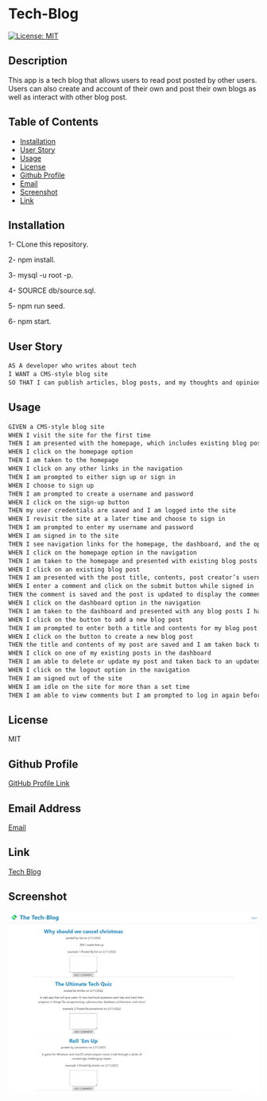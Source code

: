 # Tech-Blog

 [![License: MIT](https://img.shields.io/badge/License-MIT-yellow.svg)](https://opensource.org/licenses/MIT)

## Description

This app is a tech blog that allows users to read post posted by other users. Users can also create and account of their own and post their own blogs as well as interact with other blog post.

## Table of Contents

- [Installation](#installation)
- [User Story](#user-story)
- [Usage](#usage)
- [License](#license)
- [Github Profile](#github-profile)
- [Email](#email-address)
- [Screenshot](#screenshot)
- [Link](#link)

## Installation

1- CLone this repository.

2- npm install.

3- mysql -u root -p.

4- SOURCE db/source.sql.

5- npm run seed.

6- npm start.

## User Story

```md
AS A developer who writes about tech
I WANT a CMS-style blog site
SO THAT I can publish articles, blog posts, and my thoughts and opinions
```

## Usage

```md
GIVEN a CMS-style blog site
WHEN I visit the site for the first time
THEN I am presented with the homepage, which includes existing blog posts if any have been posted; navigation links for the homepage and the dashboard; and the option to log in
WHEN I click on the homepage option
THEN I am taken to the homepage
WHEN I click on any other links in the navigation
THEN I am prompted to either sign up or sign in
WHEN I choose to sign up
THEN I am prompted to create a username and password
WHEN I click on the sign-up button
THEN my user credentials are saved and I am logged into the site
WHEN I revisit the site at a later time and choose to sign in
THEN I am prompted to enter my username and password
WHEN I am signed in to the site
THEN I see navigation links for the homepage, the dashboard, and the option to log out
WHEN I click on the homepage option in the navigation
THEN I am taken to the homepage and presented with existing blog posts that include the post title and the date created
WHEN I click on an existing blog post
THEN I am presented with the post title, contents, post creator’s username, and date created for that post and have the option to leave a comment
WHEN I enter a comment and click on the submit button while signed in
THEN the comment is saved and the post is updated to display the comment, the comment creator’s username, and the date created
WHEN I click on the dashboard option in the navigation
THEN I am taken to the dashboard and presented with any blog posts I have already created and the option to add a new blog post
WHEN I click on the button to add a new blog post
THEN I am prompted to enter both a title and contents for my blog post
WHEN I click on the button to create a new blog post
THEN the title and contents of my post are saved and I am taken back to an updated dashboard with my new blog post
WHEN I click on one of my existing posts in the dashboard
THEN I am able to delete or update my post and taken back to an updated dashboard
WHEN I click on the logout option in the navigation
THEN I am signed out of the site
WHEN I am idle on the site for more than a set time
THEN I am able to view comments but I am prompted to log in again before I can add, update, or delete comments
```

## License

MIT

## Github Profile

 <a href="https://github.com/Jackson-Barker">GitHub Profile Link</a> 

## Email Address

<a href="mailto:barkerwjackson@gmail.com">Email</a>

## Link 

<a href="https://boiling-woodland-73645.herokuapp.com/profile">Tech Blog</a>

## Screenshot

![tech blog screen shot](./images/techblogss.png)



